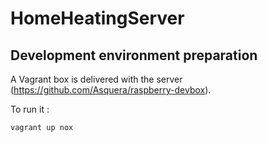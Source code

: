 # HomeHeatingServer

## Development environment preparation

A Vagrant box is delivered with the server (https://github.com/Asquera/raspberry-devbox).

To run it :

    vagrant up nox
